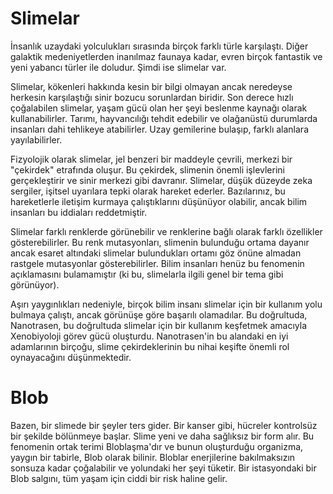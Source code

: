 # Slimelar

İnsanlık uzaydaki yolculukları sırasında birçok farklı türle karşılaştı. Diğer galaktik medeniyetlerden inanılmaz faunaya kadar, evren birçok fantastik ve yeni yabancı türler ile doludur. Şimdi ise slimelar var.

Slimelar, kökenleri hakkında kesin bir bilgi olmayan ancak neredeyse herkesin karşılaştığı sinir bozucu sorunlardan biridir. Son derece hızlı çoğalabilen slimelar, yaşam gücü olan her şeyi beslenme kaynağı olarak kullanabilirler. Tarımı, hayvancılığı tehdit edebilir ve olağanüstü durumlarda insanları dahi tehlikeye atabilirler. Uzay gemilerine bulaşıp, farklı alanlara yayılabilirler.

Fizyolojik olarak slimelar, jel benzeri bir maddeyle çevrili, merkezi bir "çekirdek" etrafında oluşur. Bu çekirdek, slimenin önemli işlevlerini gerçekleştirir ve sinir merkezi gibi davranır. Slimelar, düşük düzeyde zeka sergiler, işitsel uyarılara tepki olarak hareket ederler. Bazılarınız, bu hareketlerle iletişim kurmaya çalıştıklarını düşünüyor olabilir, ancak bilim insanları bu iddiaları reddetmiştir.

Slimelar farklı renklerde görünebilir ve renklerine bağlı olarak farklı özellikler gösterebilirler. Bu renk mutasyonları, slimenin bulunduğu ortama dayanır ancak esaret altındaki slimelar bulundukları ortamı göz önüne almadan rastgele mutasyonlar gösterebilirler. Bilim insanları henüz bu fenomenin açıklamasını bulamamıştır (ki bu, slimelarla ilgili genel bir tema gibi görünüyor).

Aşırı yaygınlıkları nedeniyle, birçok bilim insanı slimelar için bir kullanım yolu bulmaya çalıştı, ancak görünüşe göre başarılı olamadılar. Bu doğrultuda, Nanotrasen, bu doğrultuda slimelar için bir kullanım keşfetmek amacıyla Xenobiyoloji görev gücü oluşturdu. Nanotrasen'in bu alandaki en iyi adamlarının birçoğu, slime çekirdeklerinin bu nihai keşifte önemli rol oynayacağını düşünmektedir.

# Blob

Bazen, bir slimede bir şeyler ters gider. Bir kanser gibi, hücreler kontrolsüz bir şekilde bölünmeye başlar. Slime yeni ve daha sağlıksız bir form alır. Bu fenomenin ortak terimi Bloblaşma'dır ve bunun oluşturduğu organizma, yaygın bir tabirle, Blob olarak bilinir. Bloblar enerjilerine bakılmaksızın sonsuza kadar çoğalabilir ve yolundaki her şeyi tüketir. Bir istasyondaki bir Blob salgını, tüm yaşam için ciddi bir risk haline gelir.